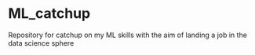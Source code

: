# ML_catchup
Repository for catchup on my ML skills with the aim of landing a job in the data science sphere
